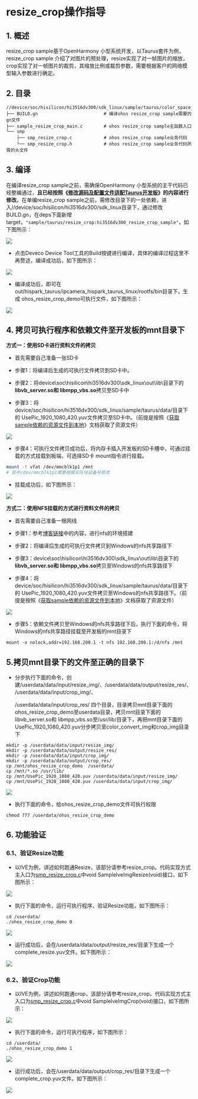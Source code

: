 # resize_crop操作指导

## 1. 概述

resize_crop  sample基于OpenHarmony 小型系统开发，以Taurus套件为例，resize_crop sample 介绍了对图片的预处理，resize实现了对一帧图片的缩放，crop实现了对一帧图片的裁剪，其缩放比例或裁剪参数，需要根据客户的网络模型输入参数进行确定。

## 2. 目录

```shell
//device/soc/hisilicon/hi3516dv300/sdk_linux/sample/taurus/color_space_convert
├── BUILD.gn                   		 # 编译ohos resize_crop sample需要的gn文件
├── sample_resize_crop_main.c        # ohos resize_crop sample主函数入口
└── smp
    ├── smp_resize_crop.c       	 # ohos resize_crop sample业务代码
    └── smp_resize_crop.h       	 # ohos resize_crop sample业务代码所需的头文件
```

## 3. 编译

在编译resize_crop  sample之前，需确保OpenHarmony 小型系统的主干代码已经整编通过，**且已经按照《[修改源码及配置文件适配Taurus开发板](../doc/2.2.1.%E4%BF%AE%E6%94%B9%E6%BA%90%E7%A0%81%E5%8F%8A%E9%85%8D%E7%BD%AE%E6%96%87%E4%BB%B6%E9%80%82%E9%85%8DTaurus%E5%BC%80%E5%8F%91%E6%9D%BF.md)》的内容进行修改**。在单编resize_crop  sample之前，需修改目录下的一处依赖，进入//device/soc/hisilicon/hi3516dv300/sdk_linux目录下，通过修改 BUILD.gn，在deps下面新增target，``"sample/taurus/resize_crop:hi3516dv300_resize_crop_sample"``，如下图所示：

![](../doc/figures/hispark_taurus_resize_crop_sample/054%E4%BF%AE%E6%94%B9buildgn.png)

* 点击Deveco Device Tool工具的Build按键进行编译，具体的编译过程这里不再赘述，编译成功后，如下图所示：

![](../doc/figures/hispark_taurus_helloworld_sample/0002-build%20success.png)

* 编译成功后，即可在out/hispark_taurus/ipcamera_hispark_taurus_linux/rootfs/bin目录下，生成 ohos_resize_crop_demo可执行文件，如下图所示：

![](../doc/figures/hispark_taurus_resize_crop_sample/056%E5%BE%97%E5%88%B0%E5%8F%AF%E6%89%A7%E8%A1%8C%E6%96%87%E4%BB%B6.png)

## 4. 拷贝可执行程序和依赖文件至开发板的mnt目录下

**方式一：使用SD卡进行资料文件的拷贝**

* 首先需要自己准备一张SD卡

* 步骤1：将编译后生成的可执行文件拷贝到SD卡中。
* 步骤2：将device\soc\hisilicon\hi3516dv300\sdk_linux\out\lib\目录下的**libvb_server.so和 libmpp_vbs.so**拷贝至SD卡中
* 步骤3：将device/soc/hisilicon/hi3516dv300/sdk_linux/sample/taurus/data/目录下的 UsePic_1920_1080_420.yuv文件拷贝至SD卡中。（前提是按照《[获取sample依赖的资源文件到本地](../doc/6.2.%E8%8E%B7%E5%8F%96sample%E4%BE%9D%E8%B5%96%E7%9A%84%E8%B5%84%E6%BA%90%E6%96%87%E4%BB%B6%E5%88%B0%E6%9C%AC%E5%9C%B0.md)》文档获取了资源文件）

![](../doc/figures/hispark_taurus_resize_crop_sample/057%E5%A4%8D%E5%88%B6%E5%8F%AF%E6%89%A7%E8%A1%8C%E6%96%87%E4%BB%B6%E5%92%8C%E4%BE%9D%E8%B5%96%E6%96%87%E4%BB%B6%E8%87%B3SD%E5%8D%A1.png)

* 步骤4：可执行文件拷贝成功后，将内存卡插入开发板的SD卡槽中，可通过挂载的方式挂载到板端，可选择SD卡 mount指令进行挂载。

```sh
mount -t vfat /dev/mmcblk1p1 /mnt
# 其中/dev/mmcblk1p1需要根据实际块设备号修改
```

* 挂载成功后，如下图所示：

![](../doc/figures/hispark_taurus_resize_crop_sample/058%E6%8C%82%E8%BD%BDSD%E5%8D%A1.png)

**方式二：使用NFS挂载的方式进行资料文件的拷贝**

* 首先需要自己准备一根网线
* 步骤1：参考[博客链接](https://blog.csdn.net/Wu_GuiMing/article/details/115872995?spm=1001.2014.3001.5501)中的内容，进行nfs的环境搭建

* 步骤2：将编译后生成的可执行文件拷贝到Windows的nfs共享路径下

* 步骤3：device\soc\hisilicon\hi3516dv300\sdk_linux\out\lib\目录下的**libvb_server.so和 libmpp_vbs.so**拷贝至Windows的nfs共享路径下

* 步骤4：将device/soc/hisilicon/hi3516dv300/sdk_linux/sample/taurus/data/目录下的 UsePic_1920_1080_420.yuv文件拷贝至Windows的nfs共享路径下。（前提是按照《[获取sample依赖的资源文件到本地](../doc/6.2.%E8%8E%B7%E5%8F%96sample%E4%BE%9D%E8%B5%96%E7%9A%84%E8%B5%84%E6%BA%90%E6%96%87%E4%BB%B6%E5%88%B0%E6%9C%AC%E5%9C%B0.md)》文档获取了资源文件）

![](../doc/figures/hispark_taurus_resize_crop_sample/064%E6%8B%B7%E8%B4%9Dresizeandcrop%E4%BE%9D%E8%B5%96%E6%96%87%E4%BB%B6%E8%87%B3nfs%E7%9B%AE%E5%BD%95.png)

* 步骤5：依赖文件拷贝至Windows的nfs共享路径下后，执行下面的命令，将Windows的nfs共享路径挂载至开发板的mnt目录下

```
mount -o nolock,addr=192.168.200.1 -t nfs 192.168.200.1:/d/nfs /mnt
```

## 5.拷贝mnt目录下的文件至正确的目录下

* 分步执行下面的命令，创建/userdata/data/input/resize_img/、/userdata/data/output/resize_res/、/userdata/data/input/crop_img/、

  /userdata/data/input/crop_res/ 四个目录，目录拷贝mnt目录下面的ohos_resize_crop_demo至userdata目录，拷贝mnt目录下面的libvb_server.so和 libmpp_vbs.so至/usr/lib/目录下，再把mnt目录下面的UsePic_1920_1080_420.yuv分步拷贝至color_convert_img和crop_img目录下

```
mkdir -p /userdata/data/input/resize_img/
mkdir -p /userdata/data/output/resize_res/
mkdir -p /userdata/data/input/crop_img/
mkdir -p /userdata/data/output/crop_res/
cp /mnt/ohos_resize_crop_demo  /userdata/
cp /mnt/*.so /usr/lib/
cp /mnt/UsePic_1920_1080_420.yuv /userdata/data/input/resize_img/
cp /mnt/UsePic_1920_1080_420.yuv /userdata/data/input/crop_img/
```

![](../doc/figures/hispark_taurus_resize_crop_sample/059%E6%8B%B7%E8%B4%9DSD%E5%8D%A1%E9%87%8C%E9%9D%A2%E7%9A%84%E6%96%87%E4%BB%B6%E8%87%B3%E5%BC%80%E5%8F%91%E6%9D%BF.png)

* 执行下面的命令，给ohos_resize_crop_demo文件可执行权限

```
chmod 777 /userdata/ohos_resize_crop_demo
```

## 6. 功能验证

### 6.1、验证Resize功能

* 以IVE为例，讲述如何跑通Resize，该部分请参考resize_crop。代码实现方式主入口为[smp_resize_crop.c](https://gitee.com/openharmony/device_soc_hisilicon/blob/master/hi3516dv300/sdk_linux/sample/taurus/resize_crop/smp/smp_resize_crop.c)中void SampleIveImgResize(void)接口，如下图所示：

![](../doc/figures/hispark_taurus_resize_crop_sample/ImgResize.png)

* 执行下面的命令，运行可执行程序，验证Resize功能，如下图所示：

```
cd /userdata/
./ohos_resize_crop_demo 0
```

![](../doc/figures/hispark_taurus_resize_crop_sample/060%E6%89%A7%E8%A1%8CResize%E5%8A%9F%E8%83%BD.png)

* 运行成功后，会在/userdata/data/output/resize_res/目录下生成一个complete_resize.yuv文件。如下图所示：

![](../doc/figures/hispark_taurus_resize_crop_sample/061%E5%BE%97%E5%88%B0resize%E7%9A%84yuv%E6%96%87%E4%BB%B6.png)

### 6.2、验证Crop功能

* 以IVE为例，讲述如何跑通crop，该部分请参考resize_crop。代码实现方式主入口为[smp_resize_crop.c](https://gitee.com/openharmony/device_soc_hisilicon/blob/master/hi3516dv300/sdk_linux/sample/taurus/resize_crop/smp/smp_resize_crop.c)中void SampleIveImgCrop(void)接口，如下图所示：

![](../doc/figures/hispark_taurus_resize_crop_sample/044SAMPLE_IVE_Img_Crop.png)

* 执行下面的命令，运行可执行程序，如下图所示：

```
cd /userdata/
./ohos_resize_crop_demo 1
```

![](../doc/figures/hispark_taurus_resize_crop_sample/062%E6%89%A7%E8%A1%8CCrop%E5%8A%9F%E8%83%BD.png)

* 运行成功后，会在/userdata/data/output/crop_res/目录下生成一个complete_crop.yuv文件。如下图所示：

![](../doc/figures/hispark_taurus_resize_crop_sample/063%E5%BE%97%E5%88%B0Crop%E7%9A%84yuv%E6%96%87%E4%BB%B6.png)
